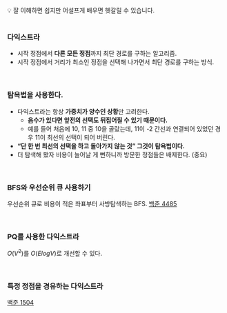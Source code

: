 <aside>
💡
잘 이해하면 쉽지만 어설프게 배우면 헷갈릴 수 있습니다.
</aside>

<br>

### 다익스트라
- 시작 정점에서 **다른 모든 정점**까지 최단 경로를 구하는 알고리즘.
- 시작 정점에서 거리가 최소인 정점을 선택해 나가면서 최단 경로를 구하는 방식.

<br>

### 탐욕법을 사용한다.
- 다익스트라는 항상 **가중치가 양수인 상황**만 고려한다.
    - **음수가 있다면 앞전의 선택도 뒤집어질 수 있기 때문이다.**
    - 예를 들어 처음에 10, 11 중 10을 골랐는데, 
    11이 -2 간선과 연결되어 있었던 경우 11이 최선의 선택이 되어 버린다.
- **“단 한 번 최선의 선택을 하고 돌아가지 않는 것” 그것이 탐욕법이다.**
- 더 탐색해 봤자 비용이 늘어날 게 뻔하니까 방문한 정점들은 배제한다. (중요)


<br>

### BFS와 우선순위 큐 사용하기
우선순위 큐로 비용이 적은 좌표부터 사방탐색하는 BFS.
[백준 4485](https://ebabby.tistory.com/11)

<br>

### PQ를 사용한 다익스트라
$O(V^2)$를 $O(ElogV)$로 개선할 수 있다.

<br>

### 특정 정점을 경유하는 다익스트라
[백준 1504](https://steady-coding.tistory.com/82)
